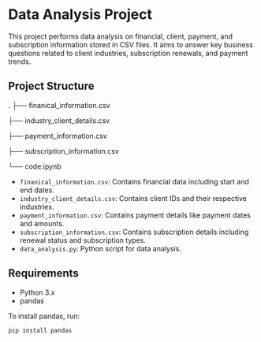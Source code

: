 # Data Analysis Project

This project performs data analysis on financial, client, payment, and subscription information stored in CSV files. It aims to answer key business questions related to client industries, subscription renewals, and payment trends.

## Project Structure
.
├── finanical_information.csv

├── industry_client_details.csv

├── payment_information.csv

├── subscription_information.csv

└── code.ipynb
* `finanical_information.csv`: Contains financial data including start and end dates.
* `industry_client_details.csv`: Contains client IDs and their respective industries.
* `payment_information.csv`: Contains payment details like payment dates and amounts.
* `subscription_information.csv`: Contains subscription details including renewal status and subscription types.
* `data_analysis.py`: Python script for data analysis.

## Requirements

* Python 3.x
* pandas

To install pandas, run:

```bash
pip install pandas
